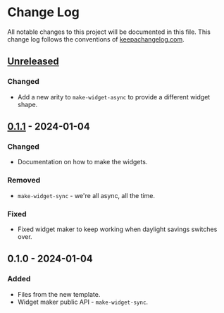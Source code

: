 # Change Log
All notable changes to this project will be documented in this file. This change log follows the conventions of [keepachangelog.com](http://keepachangelog.com/).

## [Unreleased]
### Changed
- Add a new arity to `make-widget-async` to provide a different widget shape.

## [0.1.1] - 2024-01-04
### Changed
- Documentation on how to make the widgets.

### Removed
- `make-widget-sync` - we're all async, all the time.

### Fixed
- Fixed widget maker to keep working when daylight savings switches over.

## 0.1.0 - 2024-01-04
### Added
- Files from the new template.
- Widget maker public API - `make-widget-sync`.

[Unreleased]: https://sourcehost.site/your-name/timekeeper/compare/0.1.1...HEAD
[0.1.1]: https://sourcehost.site/your-name/timekeeper/compare/0.1.0...0.1.1
